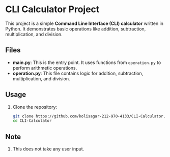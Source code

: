 # CLI Calculator Project

This project is a simple **Command Line Interface (CLI) calculator** written in Python. It demonstrates basic operations like addition, subtraction, multiplication, and division.

## Files
- **main.py**: This is the entry point. It uses functions from `operation.py` to perform arithmetic operations.
- **operation.py**: This file contains logic for addition, subtraction, multiplication, and division.

## Usage
1. Clone the repository:
   ```bash
   git clone https://github.com/kolisagar-212-970-4133/CLI-Calculator.git
   cd CLI-Calculator
## Note
1. This does not take any user input.